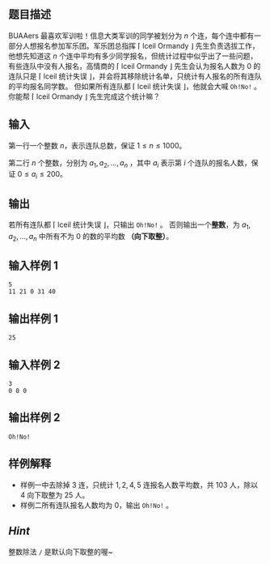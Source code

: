 ## 题目描述

BUAAers 最喜欢军训啦！信息大类军训的同学被划分为 $n$ 个连，每个连中都有一部分人想报名参加军乐团。军乐团总指挥 ⌈ lceil Ormandy ⌋ 先生负责选拔工作，他想先知道这 $n$ 个连中平均有多少同学报名，但统计过程中似乎出了一些问题，有些连队中没有人报名，高情商的 ⌈ lceil Ormandy ⌋ 先生会认为报名人数为 $0$ 的连队只是 ⌈ lceil 统计失误 ⌋，并会将其移除统计名单，只统计有人报名的所有连队的平均报名同学数。 但如果所有连队都 ⌈ lceil 统计失误 ⌋，他就会大喊 `Oh!No!` 。 你能帮 ⌈ lceil Ormandy ⌋ 先生完成这个统计嘛？

## 输入

第一行一个整数 $n$，表示连队总数，保证 $1 \le n \le 1000$。

第二行 $n$ 个整数，分别为 $a_1,a_2,\dots,a_n$ ，其中 $a_i$ 表示第 $i$ 个连队的报名人数，保证 $0 \le a_i \le 200$。

## 输出

若所有连队都 ⌈ lceil 统计失误 ⌋，只输出 `Oh!No!` 。 否则输出一个**整数**，为 $a_1,a_2,\dots,a_n$ 中所有不为 $0$ 的数的平均数 **（向下取整）**。

## 输入样例 1

```
5
11 21 0 31 40
```

## 输出样例 1

```
25
```

## 输入样例 2

```
3
0 0 0
```

## 输出样例 2

```
Oh!No!
```

## 样例解释

- 样例一中去除掉 $3$ 连，只统计 $1,2,4,5$ 连报名人数平均数，共 $103$ 人，除以 $4$ 向下取整为 $25$ 人。
- 样例二所有连队报名人数均为 $0$，输出 `Oh!No!` 。

## _Hint_

整数除法 `/` 是默认向下取整的喔~